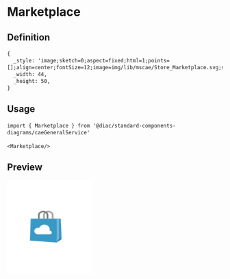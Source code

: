 # Marketplace

## Definition

```
{
  _style: 'image;sketch=0;aspect=fixed;html=1;points=[];align=center;fontSize=12;image=img/lib/mscae/Store_Marketplace.svg;strokeColor=none;',
  _width: 44,
  _height: 50,
}
```

## Usage

```
import { Marketplace } from '@diac/standard-components-diagrams/caeGeneralService'

<Marketplace/>
```

## Preview

<img src="./marketplace.png" width="200"/>
